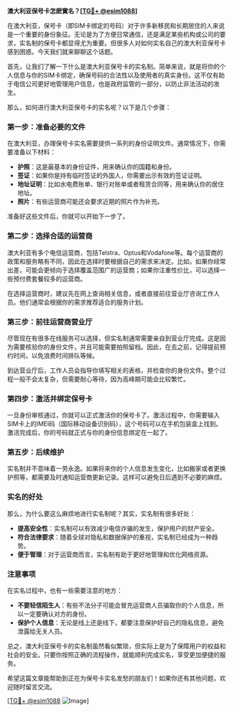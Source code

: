 **澳大利亚保号卡怎麽實名？[[TG💪+ @esim1088](https://t.me/s/esim1088)]**

在澳大利亚，保号卡（即SIM卡绑定的号码）对于许多新移民和长期居住的人来说是一个重要的身份象征。无论是为了方便日常通信，还是满足某些机构或公司的要求，实名制的保号卡都显得尤为重要。但很多人对如何实名自己的澳大利亚保号卡感到困惑。今天我们就来聊聊这个话题。

首先，让我们了解一下什么是澳大利亚保号卡的实名制。简单来说，就是将你的个人信息与你的SIM卡绑定，确保号码的合法性以及使用者的真实身份。这不仅有助于电信公司更好地管理用户信息，也是政府监管的一部分，以防止非法活动的发生。

那么，如何进行澳大利亚保号卡的实名呢？以下是几个步骤：

### **第一步：准备必要的文件**
在澳大利亚，办理保号卡实名需要提供一系列的身份证明文件。通常情况下，你需要准备以下材料：
- **护照**：这是最基本的身份证件，用来确认你的国籍和身份。
- **签证**：如果你是持有临时签证的外国人，你需要出示有效的签证证明。
- **地址证明**：比如水电费账单、银行对账单或者租赁合同等，用来确认你的居住地址。
- **照片**：有些运营商可能还会要求近期的照片作为补充。

准备好这些文件后，你就可以开始下一步了。

### **第二步：选择合适的运营商**
澳大利亚有多个电信运营商，包括Telstra、Optus和Vodafone等。每个运营商的政策和服务略有不同，因此在选择时要根据自己的需求来决定。比如，如果你经常出差，可能会更倾向于选择覆盖范围广的运营商；如果你注重性价比，可以选择一些预付费套餐较多的运营商。

在选择运营商时，建议先在网上查询相关信息，或者直接前往营业厅咨询工作人员。他们通常会根据你的需求推荐适合的服务计划。

### **第三步：前往运营商营业厅**
尽管现在有很多在线服务可以选择，但实名制通常需要亲自到营业厅完成。这是因为需要核验你的身份文件，并且可能需要拍照留档。因此，在去之前，记得提前预约时间，以免浪费时间排队等候。

到达营业厅后，工作人员会指导你填写相关的表格，并检查你的身份文件。整个过程一般不会太复杂，但需要耐心等待，因为高峰期可能会比较繁忙。

### **第四步：激活并绑定保号卡**
一旦身份审核通过，你就可以正式激活你的保号卡了。激活过程中，你需要输入SIM卡上的IMEI码（国际移动设备识别码），这个号码可以在手机包装盒上找到。激活完成后，你的号码就正式与你的身份信息绑定在一起了。

### **第五步：后续维护**
实名制并不意味着一劳永逸。如果将来你的个人信息发生变化，比如搬家或者更换护照等，都需要及时通知运营商更新记录。这样可以避免日后遇到不必要的麻烦。

### **实名的好处**
那么，为什么要这么麻烦地进行实名制呢？其实，实名制有很多好处：
- **提高安全性**：实名制可以有效减少电信诈骗的发生，保护用户的财产安全。
- **符合法律要求**：随着全球对隐私和数据保护的重视，实名制已经成为一种趋势。
- **便于管理**：对于运营商而言，实名制有助于更好地管理和优化网络资源。

### **注意事项**
在实名过程中，也有一些需要注意的地方：
- **不要轻信陌生人**：有些不法分子可能会冒充运营商人员骗取你的个人信息，所以一定要确认对方的身份。
- **保护个人信息**：无论是线上还是线下，都要注意保护好自己的隐私信息，避免泄露给无关人员。

总之，澳大利亚保号卡的实名制虽然看似繁琐，但实际上是为了保障用户的权益和社会的安全。只要你按照正确的流程操作，就能顺利完成实名，享受更加便捷的服务。

希望这篇文章能帮助到正在为保号卡实名发愁的朋友们！如果你还有其他问题，欢迎随时留言交流。

[[TG💪+ @esim1088](https://t.me/s/esim1088) ![Image](https://i.postimg.cc/4NQfJmqS/Snipaste-2025-05-13-00-14-12.png)]